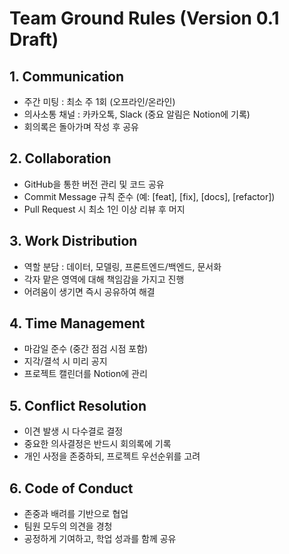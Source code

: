 # Team Ground Rules (Version 0.1 Draft)

## 1. Communication
- 주간 미팅 : 최소 주 1회 (오프라인/온라인)
- 의사소통 채널 : 카카오톡, Slack (중요 알림은 Notion에 기록)
- 회의록은 돌아가며 작성 후 공유

## 2. Collaboration
- GitHub을 통한 버전 관리 및 코드 공유
- Commit Message 규칙 준수 (예: [feat], [fix], [docs], [refactor])
- Pull Request 시 최소 1인 이상 리뷰 후 머지

## 3. Work Distribution
- 역할 분담 : 데이터, 모델링, 프론트엔드/백엔드, 문서화
- 각자 맡은 영역에 대해 책임감을 가지고 진행
- 어려움이 생기면 즉시 공유하여 해결

## 4. Time Management
- 마감일 준수 (중간 점검 시점 포함)
- 지각/결석 시 미리 공지
- 프로젝트 캘린더를 Notion에 관리

## 5. Conflict Resolution
- 이견 발생 시 다수결로 결정
- 중요한 의사결정은 반드시 회의록에 기록
- 개인 사정을 존중하되, 프로젝트 우선순위를 고려

## 6. Code of Conduct
- 존중과 배려를 기반으로 협업
- 팀원 모두의 의견을 경청
- 공정하게 기여하고, 학업 성과를 함께 공유

